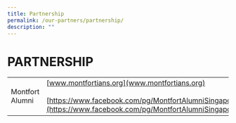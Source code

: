 ```yaml
---
title: Partnership
permalink: /our-partners/partnership/
description: ""
---
```

# **PARTNERSHIP**

|  	|  	|
|---	|---	|
| Montfort Alumni 	| [www.montfortians.org](www.montfortians.org)<br><br>[https://www.facebook.com/pg/MontfortAlumniSingapore/](https://www.facebook.com/pg/MontfortAlumniSingapore/) 	|